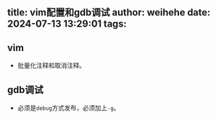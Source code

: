 title: vim配置和gdb调试
author: weihehe
date: 2024-07-13 13:29:01
tags:
---

## vim

- 批量化注释和取消注释。

## gdb调试
- 必须是`debug`方式发布，必须加上`-g`。

